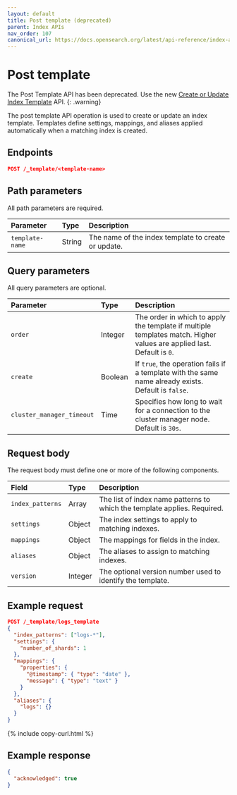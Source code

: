 ```yaml
---
layout: default
title: Post template (deprecated)
parent: Index APIs
nav_order: 107
canonical_url: https://docs.opensearch.org/latest/api-reference/index-apis/post-template-legacy/
---
```


# Post template

The Post Template API has been deprecated. Use the new [Create or Update Index Template]({{site.url}}{{site.baseurl}}/api-reference/index-apis/create-index-template/) API.
{: .warning}

The post template API operation is used to create or update an index template. Templates define settings, mappings, and aliases applied automatically when a matching index is created.

## Endpoints

```json
POST /_template/<template-name>
```

## Path parameters

All path parameters are required.

| Parameter       | Type   | Description                                     |
| :-------------- | :----- | :---------------------------------------------- |
| `template-name` | String | The name of the index template to create or update. |

## Query parameters

All query parameters are optional.

| Parameter        | Type    | Description                                                                                                       |
| :--------------- | :------ | :---------------------------------------------------------------------------------------------------------------- |
| `order`          | Integer | The order in which to apply the template if multiple templates match. Higher values are applied last. Default is `0`. |
| `create`         | Boolean | If `true`, the operation fails if a template with the same name already exists. Default is `false`.             |
| `cluster_manager_timeout` | Time    | Specifies how long to wait for a connection to the cluster manager node. Default is `30s`.                                        |

## Request body

The request body must define one or more of the following components.

| Field            | Type   | Description                                                          |
| :--------------- | :----- | :------------------------------------------------------------------- |
| `index_patterns` | Array  | The list of index name patterns to which the template applies. Required. |
| `settings`       | Object | The index settings to apply to matching indexes.                         |
| `mappings`       | Object | The mappings for fields in the index.                                    |
| `aliases`        | Object | The aliases to assign to matching indexes.                               |
| `version`        | Integer          | The optional version number used to identify the template.                   |

## Example request

```json
POST /_template/logs_template
{
  "index_patterns": ["logs-*"],
  "settings": {
    "number_of_shards": 1
  },
  "mappings": {
    "properties": {
      "@timestamp": { "type": "date" },
      "message": { "type": "text" }
    }
  },
  "aliases": {
    "logs": {}
  }
}
```

{% include copy-curl.html %}

## Example response

```json
{
  "acknowledged": true
}
```
